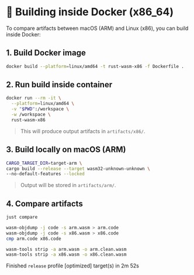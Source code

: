 # 🐳 Building inside Docker (x86\_64)

To compare artifacts between macOS (ARM) and Linux (x86), you can build inside Docker:

## 1. **Build Docker image**

```bash
docker build --platform=linux/amd64 -t rust-wasm-x86 -f Dockerfile .
```

## 2. **Run build inside container**

```bash
docker run --rm -it \
  --platform=linux/amd64 \
  -v "$PWD":/workspace \
  -w /workspace \
  rust-wasm-x86
```

> This will produce output artifacts in `artifacts/x86/`.

## 3. **Build locally on macOS (ARM)**

```bash
CARGO_TARGET_DIR=target-arm \
cargo build --release --target wasm32-unknown-unknown \
--no-default-features --locked
```

> Output will be stored in `artifacts/arm/`.

## 4. **Compare artifacts**

```bash
just compare

wasm-objdump -j code -s arm.wasm > arm.code
wasm-objdump -j code -s x86.wasm > x86.code
cmp arm.code x86.code

wasm-tools strip -a arm.wasm -o arm.clean.wasm
wasm-tools strip -a x86.wasm -o x86.clean.wasm
```

  Finished `release` profile [optimized] target(s) in 2m 52s
